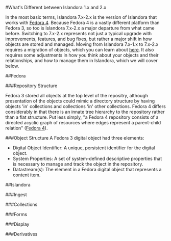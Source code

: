 #What's Different between Islandora 1.x and 2.x

In the most basic terms, Islandora 7.x-2.x is the version of Islandora that works with [Fedora 4](https://wiki.duraspace.org/display/FEDORA4x/Fedora+4.x+Documentation). Because Fedora 4 is a vastly different platform than Fedora 3, so too is Islandora 7.x-2.x a major departure from what came before. Switching to 7.x-2.x represents not just a typical upgrade with improvements, features, and bug fixes, but rather a major shift in how objects are stored and managed. 
Moving from Islandora 7.x-1.x to 7.x-2.x requires a migration of objects, which you can learn about [here](migration/migration.md). It also requires some adjustments in how you think about your objects and their relationships, and how to manage them in Islandora, which we will cover below.

##Fedora 

###Repository Structure

Fedora 3 stored all objects at the top level of the repositry, although presentation of the objects could mimic a directory structure by having objects 'in' collections and collections 'in' other collections. Fedora 4 differs considerably in that there is an innate tree hierarchy to the repository rather than a flat structure. Put less simply, "a Fedora 4 repository consists of a directed acyclic graph of resources where edges represent a parent-child relation" ([Fedora 4](https://wiki.duraspace.org/display/FEDORA4x/The+Fedora+4+object+model)).

###Object Structure
A Fedora 3 digital object had three elements:

* Digital Object Identifier: A unique, persistent identifier for the digital object.
* System Properties: A set of system-defined descriptive properties that is necessary to manage and track the object in the repository.
* Datastream(s): The element in a Fedora digital object that represents a content item.


##Islandora

###Ingest

###Collections

###Forms

###Display

###Derivatives


